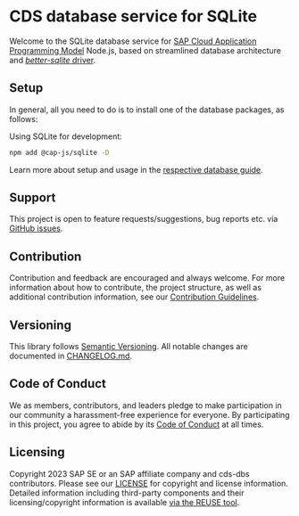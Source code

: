 # CDS database service for SQLite

Welcome to the SQLite database service for [SAP Cloud Application Programming Model](https://cap.cloud.sap) Node.js, based on streamlined database architecture and [*better-sqlite* driver](https://www.npmjs.com/package/better-sqlite3).

## Setup

In general, all you need to do is to install one of the database packages, as follows:

Using SQLite for development:

```sh
npm add @cap-js/sqlite -D
```

Learn more about setup and usage in the [respective database guide](https://cap.cloud.sap/docs/guides/databases-sqlite).

## Support

This project is open to feature requests/suggestions, bug reports etc. via [GitHub issues](https://github.com/cap-js/cds-dbs/issues).

## Contribution

Contribution and feedback are encouraged and always welcome. For more information about how to contribute, the project structure, as well as additional contribution information, see our [Contribution Guidelines](CONTRIBUTING.md).

## Versioning

This library follows [Semantic Versioning](https://semver.org/).
All notable changes are documented in [CHANGELOG.md](CHANGELOG.md).

## Code of Conduct

We as members, contributors, and leaders pledge to make participation in our community a harassment-free experience for everyone. By participating in this project, you agree to abide by its [Code of Conduct](CODE_OF_CONDUCT.md) at all times.

## Licensing

Copyright 2023 SAP SE or an SAP affiliate company and cds-dbs contributors. Please see our [LICENSE](LICENSE) for copyright and license information. Detailed information including third-party components and their licensing/copyright information is available [via the REUSE tool](https://api.reuse.software/info/github.com/cap-js/cds-dbs).
